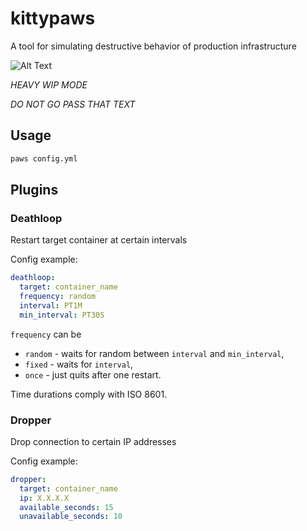# kittypaws
A tool for simulating destructive behavior of production infrastructure

![Alt Text](https://media.giphy.com/media/vFKqnCdLPNOKc/giphy.gif)

*HEAVY WIP MODE*

*DO NOT GO PASS THAT TEXT*


## Usage

```bash
paws config.yml
```

## Plugins

### Deathloop

Restart target container at certain intervals

Config example: 
```yaml
deathloop: 
  target: container_name
  frequency: random
  interval: PT1M
  min_interval: PT30S
```

`frequency` can be 
- `random` - waits for random between `interval` and `min_interval`, 
- `fixed` - waits for `interval`, 
- `once` - just quits after one restart. 

Time durations comply with ISO 8601.

### Dropper

Drop connection to certain IP addresses

Config example: 
```yaml
dropper: 
  target: container_name
  ip: X.X.X.X
  available_seconds: 15
  unavailable_seconds: 10
```


